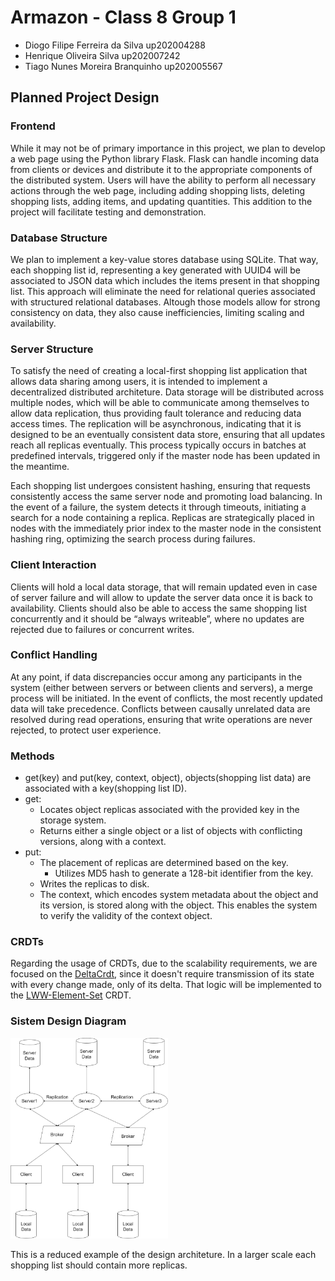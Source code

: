 # Armazon - Class 8 Group 1

- Diogo Filipe Ferreira da Silva up202004288
- Henrique Oliveira Silva up202007242
- Tiago Nunes Moreira Branquinho up202005567

## Planned Project Design

### Frontend

While it may not be of primary importance in this project, we plan to develop a web page using the Python library Flask. Flask can handle incoming data from clients or devices and distribute it to the appropriate components of the distributed system. Users will have the ability to perform all necessary actions through the web page, including adding shopping lists, deleting shopping lists, adding items, and updating quantities. This addition to the project will facilitate testing and demonstration.

### Database Structure

We plan to implement a key-value stores database using SQLite. That way, each shopping list id, representing a key generated with UUID4 will be associated to JSON data which includes the items present in that shopping list. This approach will eliminate the need for relational queries associated with structured relational databases. Altough those models allow for strong consistency on data, they also cause inefficiencies, limiting scaling and availability.

### Server Structure

To satisfy the need of creating a local-first shopping list application that allows data sharing among users, it is intended to implement a decentralized distributed architeture. 
Data storage will be distributed across multiple nodes, which will be able to communicate among themselves to allow data replication, thus providing fault tolerance and reducing data access times. The replication will be asynchronous, indicating that it is designed to be an eventually consistent data store, ensuring that all updates reach all replicas eventually. This process typically occurs in batches at predefined intervals, triggered only if the master node has been updated in the meantime.

Each shopping list undergoes consistent hashing, ensuring that requests consistently access the same server node and promoting load balancing. In the event of a failure, the system detects it through timeouts, initiating a search for a node containing a replica. Replicas are strategically placed in nodes with the immediately prior index to the master node in the consistent hashing ring, optimizing the search process during failures.

### Client Interaction

Clients will hold a local data storage, that will remain updated even in case of server failure and will allow to update the server data once it is back to availability.
Clients should also be able to access the same shopping list concurrently and it should be “always writeable”, where no updates are rejected due to failures or concurrent writes.

### Conflict Handling

At any point, if data discrepancies occur among any participants in the system (either between servers or between clients and servers), a merge process will be initiated. In the event of conflicts, the most recently updated data will take precedence. Conflicts between causally unrelated data are resolved during read operations, ensuring that write operations are never rejected, to protect user experience.

### Methods

- get(key) and put(key, context, object), objects(shopping list data) are associated with a key(shopping list ID).
- get:
    - Locates object replicas associated with the provided key in the storage system.
    - Returns either a single object or a list of objects with conflicting versions, along with a context.
- put:
    - The placement of replicas are determined based on the key.
        - Utilizes MD5 hash to generate a 128-bit identifier from the key.
    - Writes the replicas to disk.
    - The context, which encodes system metadata about the object and its version, is stored along with the object. This enables the system to verify the validity of the context object.

### CRDTs

Regarding the usage of CRDTs, due to the scalability requirements, we are focused on the [DeltaCrdt](https://hexdocs.pm/delta_crdt/DeltaCrdt.html), since it doesn't require transmission of its state with every change made, only of its delta. That logic will be implemented to the [LWW-Element-Set](https://shuvoshaha7.medium.com/lww-element-set-9afff3310819) CRDT.

### Sistem Design Diagram

<img src="docs/design_draft.drawio.png" width="50%">


This is a reduced example of the design architeture. In a larger scale each shopping list should contain more replicas.
